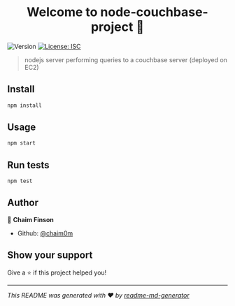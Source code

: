 <h1 align="center">Welcome to node-couchbase-project 👋</h1>
<p>
  <img alt="Version" src="https://img.shields.io/badge/version-1.0.0-blue.svg?cacheSeconds=2592000" />
  <a href="#" target="_blank">
    <img alt="License: ISC" src="https://img.shields.io/badge/License-ISC-yellow.svg" />
  </a>
</p>

> nodejs server performing queries to a couchbase server (deployed on EC2)

## Install

```sh
npm install
```

## Usage

```sh
npm start
```

## Run tests

```sh
npm test
```

## Author

👤 **Chaim Finson**

* Github: [@chaim0m](https://github.com/chaim0m)

## Show your support

Give a ⭐️ if this project helped you!

***
_This README was generated with ❤️ by [readme-md-generator](https://github.com/kefranabg/readme-md-generator)_